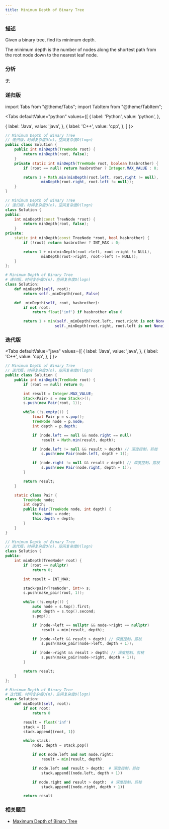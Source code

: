 ```yaml
---
title: Minimum Depth of Binary Tree
---
```


### 描述

Given a binary tree, find its minimum depth.

The minimum depth is the number of nodes along the shortest path from the root node down to the nearest leaf node.

### 分析

无

### 递归版

import Tabs from "@theme/Tabs";
import TabItem from "@theme/TabItem";

<Tabs
defaultValue="python"
values={[
{ label: 'Python', value: 'python', },

{ label: 'Java', value: 'java', },
{ label: 'C++', value: 'cpp', },
]
}>
<TabItem value="java">

```java
// Minimum Depth of Binary Tree
// 递归版，时间复杂度O(n)，空间复杂度O(logn)
public class Solution {
    public int minDepth(TreeNode root) {
        return minDepth(root, false);
    }
    private static int minDepth(TreeNode root, boolean hasbrother) {
        if (root == null) return hasbrother ? Integer.MAX_VALUE : 0;

        return 1 + Math.min(minDepth(root.left, root.right != null),
                minDepth(root.right, root.left != null));
    }
}
```

</TabItem>
<TabItem value="cpp">

```cpp
// Minimum Depth of Binary Tree
// 递归版，时间复杂度O(n)，空间复杂度O(logn)
class Solution {
public:
    int minDepth(const TreeNode *root) {
        return minDepth(root, false);
    }
private:
    static int minDepth(const TreeNode *root, bool hasbrother) {
        if (!root) return hasbrother ? INT_MAX : 0;

        return 1 + min(minDepth(root->left, root->right != NULL),
                minDepth(root->right, root->left != NULL));
    }
};
```

</TabItem>

<TabItem value="python">

```python
# Minimum Depth of Binary Tree
# 递归版，时间复杂度O(n)，空间复杂度O(logn)
class Solution:
    def minDepth(self, root):
        return self._minDepth(root, False)

    def _minDepth(self, root, hasbrother):
        if not root:
            return float('inf') if hasbrother else 0

        return 1 + min(self._minDepth(root.left, root.right is not None),
                      self._minDepth(root.right, root.left is not None))
```

</TabItem>
</Tabs>

### 迭代版

<Tabs
defaultValue="java"
values={[
{ label: 'Java', value: 'java', },
{ label: 'C++', value: 'cpp', },
]
}>
<TabItem value="java">

```java
// Minimum Depth of Binary Tree
// 迭代版，时间复杂度O(n)，空间复杂度O(logn)
public class Solution {
    public int minDepth(TreeNode root) {
        if (root == null) return 0;

        int result = Integer.MAX_VALUE;
        Stack<Pair> s = new Stack<>();
        s.push(new Pair(root, 1));

        while (!s.empty()) {
            final Pair p = s.pop();
            TreeNode node = p.node;
            int depth = p.depth;

            if (node.left == null && node.right == null)
                result = Math.min(result, depth);

            if (node.left != null && result > depth) // 深度控制，剪枝
                s.push(new Pair(node.left, depth + 1));

            if (node.right != null && result > depth) // 深度控制，剪枝
                s.push(new Pair(node.right, depth + 1));
        }

        return result;
    }

    static class Pair {
        TreeNode node;
        int depth;
        public Pair(TreeNode node, int depth) {
            this.node = node;
            this.depth = depth;
        }
    }
}
```

</TabItem>
<TabItem value="cpp">

```cpp
// Minimum Depth of Binary Tree
// 迭代版，时间复杂度O(n)，空间复杂度O(logn)
class Solution {
public:
    int minDepth(TreeNode* root) {
        if (root == nullptr)
            return 0;

        int result = INT_MAX;

        stack<pair<TreeNode*, int>> s;
        s.push(make_pair(root, 1));

        while (!s.empty()) {
            auto node = s.top().first;
            auto depth = s.top().second;
            s.pop();

            if (node->left == nullptr && node->right == nullptr)
                result = min(result, depth);

            if (node->left && result > depth) // 深度控制，剪枝
                s.push(make_pair(node->left, depth + 1));

            if (node->right && result > depth) // 深度控制，剪枝
                s.push(make_pair(node->right, depth + 1));
        }

        return result;
    }
};
```

</TabItem>

<TabItem value="python">

```python
# Minimum Depth of Binary Tree
# 迭代版，时间复杂度O(n)，空间复杂度O(logn)
class Solution:
    def minDepth(self, root):
        if not root:
            return 0

        result = float('inf')
        stack = []
        stack.append((root, 1))

        while stack:
            node, depth = stack.pop()

            if not node.left and not node.right:
                result = min(result, depth)

            if node.left and result > depth:  # 深度控制，剪枝
                stack.append((node.left, depth + 1))

            if node.right and result > depth:  # 深度控制，剪枝
                stack.append((node.right, depth + 1))

        return result
```

</TabItem>
</Tabs>

### 相关题目

- [Maximum Depth of Binary Tree](maximum-depth-of-binary-tree.md)
